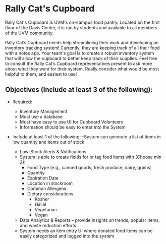 # Rally Cat's Cupboard

Rally Cat's Cupboard is UVM's on-campus food pantry. Located on the first floor of the Davis Center, it is run by students and available to all members of the UVM community.

Rally Cat’s Cupboard needs help streamlining their work and developing an inventory tracking system! Currently, they are keeping track of all their food with a notes app. Your team's goal is to create a robust inventory system that will allow the cupboard to better keep track of their supplies. Feel free to consult the Rally Cat’s Cupboard representatives present to ask more about what they want for their system. Really consider what would be most helpful to them, and easiest to use!

## Objectives (Include at least 3 of the following): 
- Required:
  - Inventory Management
  - Must use a database
  - Must have easy to use UI for Cupboard Volunteers
  - Information should be easy to enter into the System

- Include at least 1 of the following:
  -System can generate a list of items in low quantity and items out of stock
  - Low-Stock Alerts & Notifications
  - System is able to create fields for or tag food items with (Choose min 2):
    - Food Type  (e.g., canned goods, fresh produce, dairy, grains)
    - Quantity
    - Expiration Date
    - Location in stockroom
    - Common Allergens
    - Dietary considerations
      - Kosher
      - Hallal
      - Vegetarian
      - Vegan
  - Data Analytics & Reports – provide insights on trends, popular items, and waste reduction efforts.
  - System needs an item entry UI where donated food items can be easily categorized and logged into the system 

